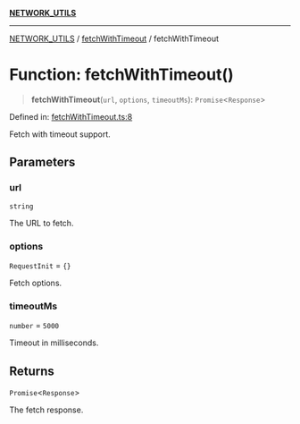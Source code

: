 [**NETWORK_UTILS**](../../README.md)

***

[NETWORK_UTILS](../../README.md) / [fetchWithTimeout](../README.md) / fetchWithTimeout

# Function: fetchWithTimeout()

> **fetchWithTimeout**(`url`, `options`, `timeoutMs`): `Promise`\<`Response`\>

Defined in: [fetchWithTimeout.ts:8](https://github.com/dailker/everyutil/blob/2a1290e25c1270a5e1af64099b97f8d5fc086e59/src/network/fetchWithTimeout.ts#L8)

Fetch with timeout support.

## Parameters

### url

`string`

The URL to fetch.

### options

`RequestInit` = `{}`

Fetch options.

### timeoutMs

`number` = `5000`

Timeout in milliseconds.

## Returns

`Promise`\<`Response`\>

The fetch response.
